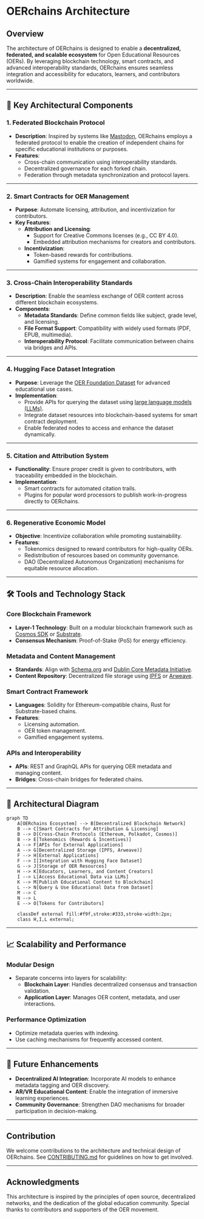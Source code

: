 # OERchains Architecture

## Overview
The architecture of OERchains is designed to enable a **decentralized, federated, and scalable ecosystem** for Open Educational Resources (OERs). By leveraging blockchain technology, smart contracts, and advanced interoperability standards, OERchains ensures seamless integration and accessibility for educators, learners, and contributors worldwide.

---

## 🔧 Key Architectural Components

### 1. **Federated Blockchain Protocol**
- **Description**: Inspired by systems like [Mastodon](https://joinmastodon.org), OERchains employs a federated protocol to enable the creation of independent chains for specific educational institutions or purposes.
- **Features**:
  - Cross-chain communication using interoperability standards.
  - Decentralized governance for each forked chain.
  - Federation through metadata synchronization and protocol layers.

---

### 2. **Smart Contracts for OER Management**
- **Purpose**: Automate licensing, attribution, and incentivization for contributors.
- **Key Features**:
  - **Attribution and Licensing**:
    - Support for Creative Commons licenses (e.g., CC BY 4.0).
    - Embedded attribution mechanisms for creators and contributors.
  - **Incentivization**:
    - Token-based rewards for contributions.
    - Gamified systems for engagement and collaboration.

---

### 3. **Cross-Chain Interoperability Standards**
- **Description**: Enable the seamless exchange of OER content across different blockchain ecosystems.
- **Components**:
  - **Metadata Standards**: Define common fields like subject, grade level, and licensing.
  - **File Format Support**: Compatibility with widely used formats (PDF, EPUB, multimedia).
  - **Interoperability Protocol**: Facilitate communication between chains via bridges and APIs.

---

### 4. **Hugging Face Dataset Integration**
- **Purpose**: Leverage the [OER Foundation Dataset](https://huggingface.co/datasets/rolodexter/OER-Foundation) for advanced educational use cases.
- **Implementation**:
  - Provide APIs for querying the dataset using [large language models (LLMs)](/docs/LLM.md).
  - Integrate dataset resources into blockchain-based systems for smart contract deployment.
  - Enable federated nodes to access and enhance the dataset dynamically.

---

### 5. **Citation and Attribution System**
- **Functionality**: Ensure proper credit is given to contributors, with traceability embedded in the blockchain.
- **Implementation**:
  - Smart contracts for automated citation trails.
  - Plugins for popular word processors to publish work-in-progress directly to OERchains.

---

### 6. **Regenerative Economic Model**
- **Objective**: Incentivize collaboration while promoting sustainability.
- **Features**:
  - Tokenomics designed to reward contributors for high-quality OERs.
  - Redistribution of resources based on community governance.
  - DAO (Decentralized Autonomous Organization) mechanisms for equitable resource allocation.

---

## 🛠 Tools and Technology Stack

### Core Blockchain Framework
- **Layer-1 Technology**: Built on a modular blockchain framework such as [Cosmos SDK](https://cosmos.network/sdk) or [Substrate](https://substrate.dev).
- **Consensus Mechanism**: Proof-of-Stake (PoS) for energy efficiency.

### Metadata and Content Management
- **Standards**: Align with [Schema.org](https://schema.org/) and [Dublin Core Metadata Initiative](https://dublincore.org/).
- **Content Repository**: Decentralized file storage using [IPFS](https://ipfs.tech) or [Arweave](https://arweave.org).

### Smart Contract Framework
- **Languages**: Solidity for Ethereum-compatible chains, Rust for Substrate-based chains.
- **Features**:
  - Licensing automation.
  - OER token management.
  - Gamified engagement systems.

### APIs and Interoperability
- **APIs**: REST and GraphQL APIs for querying OER metadata and managing content.
- **Bridges**: Cross-chain bridges for federated chains.

---

## 🎨 Architectural Diagram
```mermaid
graph TD
    A[OERchains Ecosystem] --> B[Decentralized Blockchain Network]
    B --> C[Smart Contracts for Attribution & Licensing]
    B --> D[Cross-Chain Protocols (Ethereum, Polkadot, Cosmos)]
    B --> E[Tokenomics (Rewards & Incentives)]
    A --> F[APIs for External Applications]
    A --> G[Decentralized Storage (IPFS, Arweave)]
    F --> H[External Applications]
    F --> I[Integration with Hugging Face Dataset]
    G --> J[Storage of OER Resources]
    H --> K[Educators, Learners, and Content Creators]
    I --> L[Access Educational Data via LLMs]
    K --> M[Publish Educational Content to Blockchain]
    L --> N[Query & Use Educational Data from Dataset]
    M --> C
    N --> L
    E --> O[Tokens for Contributors]

    classDef external fill:#f9f,stroke:#333,stroke-width:2px;
    class H,I,L external;
```

---

## 📈 Scalability and Performance
### Modular Design
- Separate concerns into layers for scalability:
  - **Blockchain Layer**: Handles decentralized consensus and transaction validation.
  - **Application Layer**: Manages OER content, metadata, and user interactions.

### Performance Optimization
- Optimize metadata queries with indexing.
- Use caching mechanisms for frequently accessed content.

---

## 🚀 Future Enhancements
- **Decentralized AI Integration**: Incorporate AI models to enhance metadata tagging and OER discovery.
- **AR/VR Educational Content**: Enable the integration of immersive learning experiences.
- **Community Governance**: Strengthen DAO mechanisms for broader participation in decision-making.

---

## Contribution
We welcome contributions to the architecture and technical design of OERchains. See [CONTRIBUTING.md](../CONTRIBUTING.md) for guidelines on how to get involved.

---

## Acknowledgments
This architecture is inspired by the principles of open source, decentralized networks, and the dedication of the global education community. Special thanks to contributors and supporters of the OER movement.
